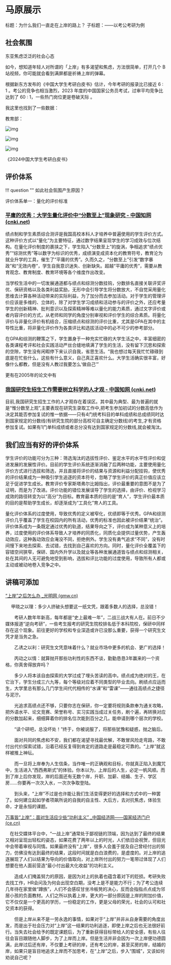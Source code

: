 # 马原展示

标题：为什么我们一直走在上岸的路上？
子标题：——以考公考研为例

## 社会氛围

东亚焦虑泛泛的社会心态

如今，想知道年轻人对所谓的「上岸」有多渴望和焦虑，方法很简单，打开几个 B 站视频，你可能就会看到满屏都是祈祷上岸的弹幕。

根据新东方发布的《中国大学生考研白皮书》估计，今年考研的报录比已接近 6 : 1 。考公的竞争也相当激烈，2023 年度的中国国家公务员考试，过审平均竞争比达到了 60 : 1，一些热门岗位更是卷破天际 。

我这里也找到了一些数据：

教育部：

![img](https://pic4.zhimg.com/80/v2-7b2d0e54ceb1cd876eac885251d5c677_720w.webp)

![img](https://pic4.zhimg.com/80/v2-d7af7c017b16acf854e3ea1901069b83_720w.webp)

![img](https://pic2.zhimg.com/80/v2-9307703ca65a7f88990473097ad2d169_720w.webp)

《2024中国大学生考研白皮书》

## 评价体系

!!! question ""
    如此社会氛围产生原因？

评价体系单一：量化的评价标准

### [平庸的优秀：大学生量化评价中“分数至上”现象研究 - 中国知网 (cnki.net)](https://kns.cnki.net/kcms2/article/abstract?v=0kbmF0AymBB83q38ntWHXWx3Lro9biYD-23jTCr6RL5VQONFS5VgZ7eViDQEaeTTv5i4_ivls0Yw7xb5e3vhi1IHcLl1wLgvbSAY5T_8cl5of-N9yslfNaXLCb9X5879vOUwqFg8Fd0=&uniplatform=NZKPT&language=CHS)

​  绩点制和学生素质综合测评是我国高校本科人才培养中普遍使用的学生评价方式。这种评价方式以“量化”为主要特征，通过数字结果呈现学生的学习成效与位次结构。在量化评价制度的裹挟之下，学生陷入“分数至上”的旋涡，争相追求“绩点优秀”“综测优秀”等以数字为标识的优秀，成绩演变成资本化的教育符号，教育沦为就业升学的工具，催生了“平庸的优秀”。久而久之，“分数至上”引发“数字暴政”和“无效内卷”，学生自我意识迷失、创新缺失。超越“平庸的优秀”，需要从教育观念、教育制度、教育环境等各个维度作出改变。

​  当学校生活中的一切发展通道都与绩点和综测分数挂钩，分数排名直接关联评奖评优、保研资格以及各类利益奖励，无形中会引导学生将分数放大，不自觉采用量化思维去计算各种活动带来的实际利益，为了加分而去参加活动。对于学生的管理评价应该是多维的、立体的，除了对学生学习成绩和活动参与的评价之外，还应考量学生的创新精神、批判意识以及探索精神等难以量化的能力素质，通过文字评价或者内容评价的方式，从老师和同学的角度分别审视和评价学生的综合素质。将量化评价与非量化评价有机结合，压缩绩点和综测的评价比重，尤其是GPA在其中的主导性比重，将非量化评价作为各类评比和选拔活动中的必不可少的参考部分。

​  在GPA和综测的鞭策之下，学生置身于一种充实忙碌的大学生活之中，丰富细密的各类课程考评和社会实践活动严丝合缝地填满了学生的生活，没有留下沉思和探索的空隙，学生没有闲暇停下来认识自我，省思生活。“我也想过每天我忙忙碌碌到底是在忙些什么，这些有什么意义，自己真正喜欢什么。大学生活确实很丰富，好像什么都教，但是没有人教过我要怎么‘做自己’”

更有在2005年的论文中有

### [我国研究生招生工作需要树立科学的人才观 - 中国知网 (cnki.net)](https://kns.cnki.net/kcms2/article/abstract?v=0kbmF0AymBCzRqPOkVNQZCW7BHaIkOTkaHicBtP0lRYbiTvXXU69YDNK7MMXSU1D8b-njdjK6xmJjgpEW__27k5p6X4-W9hUmI9O8xl37xVJWNIjet3SgK2EefZo4IxymON3p8KAPYFAyZETual9pDo4Eyy8X73J&uniplatform=NZKPT&language=CHS)

目前,我国研究生招生工作的人才观存在着误区。其中最为典型、最为普遍的就是“惟分数至上观”,主要表现在研究生录取工作中,把考生参加初试的分数高低作为决定其能否参加复试的惟一依据——只有4门统考科目的单科成绩和总成绩同时达到国家规定的分数线(有研究生院的部分高校可自主确定分数线)的考生,才有资格参加复试。如果有1门单科成绩或者总分没有达到国家规定的分数线,就会被淘汰。

## 我们应当有好的评价体系

学生评价的功能可分为三种：筛选淘汰的选拔性评价、鉴定水平的水平性评价和促进发展的发展性评价。目前的学生评价系统逐渐消融了后两种功能，主要使用量化评价方式进行选拔和筛选，并且直接将评价的结果与资源和利益分配挂钩，使优秀的评价结果成为一种吸引学生追逐的资本符号，忽略了学生评价的真正价值应该立足于促进学生成长。教育评价专家斯塔弗尔比姆指出，评价最重要的意图不是为了证明，而是为了改进。评价功能的错位发展误导了学生的选择，由评价、检视学习成效的路径转变为以“高分”为目标。教育最本质的目的是“育人”，学生评价最本质的目的是帮助学生成长，却逐渐成为“工具化”育人的工具。

量化评价体系的过度使用，导致优秀的定义被窄化，优绩即等于优秀。GPA和综测评价几乎覆盖了学生在校园内的所有活动，优秀的标准也因此被评价结果“统治”。评价体系成为一条既定通过优秀的轨道，结果导向之下，评价成为某种意义上的培养，过度使用的评价体系导致人才培养的同质化，同质化会提供过量优势，产生轰动效应，这种轰动效应会淹没不同，拒绝例外。学生没有勇气追求“不同”，没有时间慢下来地去探索、去试错，去找到自己喜欢的方向。同时，量化评价全覆盖下的容错空间狭窄，保研、国内外升学以及就业等各种发展通道皆与绩点和综测相关，处在其间的人无可避免地受到影响，选拔和评比功能的过度使用，导致所有人都或主动或被动地卷入竞争之中。

## 讲稿可添加

[“上岸”之后怎么办 _光明网 (gmw.cn)](https://edu.gmw.cn/2022-10/12/content_36081939.htm)

　 甲晓之以理：多少人挤破头想要这一纸文凭，跟着多数人的选择，总没错！

　　考研人数年年新高，每年都是“史上最难一年”，二战三战大有人在。前日不少媒体报道“逆向考研”，一些考生报考的研究生院校排名低于本科院校，保研中同样存在这个现象。前往更好的学校和专业深造或许已没那么重要，获得一个研究生文凭才是当务之急。

　　乙诱之以利：研究生文凭意味着什么？就业市场中更多的机会、更广的选择！

　　丙动之以情：就算抛开那些功利性的东西不谈，勤勤恳恳3年赢来的一个资格，你真舍得放弃吗？

　　多少人将本该自由探索的大学过成了埋头苦读的高中。绩点成为绝对的王，在它治下，学生分成三六九等，每个等级对应着不同类型的毕业去向。刷绩点应运而生，大学里总有那么几门学生间代代相传的“水课”和“雷课”——通往高绩点之捷径与泥泞。

　　光追求高绩点还不够，只要你志在保研，你一定要将规则条款奉为通关攻略，把外语水平、论文竞赛、荣誉称号、实习实践当成过关任务，刷个遍，再转换对应的分数加起来，细细算着你的排名位次能到百分之几，能申请到哪个层次的学校。

　　“读个研吧，总没坏处！”终于，你被说服了，将那些犹豫和疑惑，抛之脑后。

　　面对共同的焦虑和不安，我们都在渴望寻找最优解，不敢冒风险走弯路，不敢付出代价探索试错，沿着已经反复得到肯定的道路走是最稳定可靠的。“上岸”就这样被推上神坛。

　　而一旦将上岸奉为人生信条，当作唯一的正确观和目标，你就真正陷入到魔咒中，生活进入“西西弗斯式”的体验。你本以为，上岸后的人生，必定一帆风顺。而到了岸上后你发现，岸的后面还有无数个岸，升职、加薪、结婚、生子、学区房……你要再一次次入水，一次次争取登陆。

　　到头来，“上岸”不过是也许能让我们生活变得更好的选择和方式中的一种罢了。如何建立起如学者项飙所说的自我的自主性、大后方，去对抗焦虑，体验生命，才是永恒的课题。

[万事皆“上岸”：面对生活应少些“功利主义” _中国经济网——国家经济门户 (ce.cn)](http://views.ce.cn/view/ent/202211/02/t20221102_38205810.shtml)

　在社交媒体平台中，“一战上岸”通常处于鄙视链的顶端，因为达到了最终的结果又相对呈现出轻松的姿态，如果花费了两年以上的时光，人们依旧会祝贺，但目光中会带着审视与同情。如果最终没有“上岸”，很多人会羞于提及自己曾经付出的努力，仿佛没有达到最终的结果，这段时间就是白白浪费的，是虚度的。对上岸的追逐展现了人们以结果为导向的价值取向，对上岸所付出的努力一笔带过体现了人们想要在他人面前营造“最小付出最大化收益”的功利主义。

　　造成人们掩盖努力的原因，是因为对上的执着也蕴含着对下的贬损。考研失败去找工作，HR会问及为何会出现空白期，没考上是不是能力不行；为了考公连续几年待在家里做“蹲族”，人们不会感叹甘坐冷板凳的决心，反而会指指点点成为邻居小孩的负面教材。人们之所以执着上岸，更大的一部分原因是上岸的附加价值，它不仅仅是一个更高的学历，一份稳定的工作，更是父母的荣光，社会的认可和社交资本的获得。

　　但是上岸从来不是一劳永逸的事情，如果对于“上岸”并非从自身需要的角度出发，而是出于社会压力对“上岸”这一结果的功利追逐，即使上岸之后也无法很好前行。当失去社会给予的既定课题后，为了重新获得目标带给人的安全感，有些人往往会盲目跟随他人脚步，为了上岸而上岸。但是生活并非会因为一次上岸便功德圆满，此岸过后还有岸，不仅要上考研的岸，还有考公的岸，甚至买房的岸，结婚的岸，如果只是盲目地追求上岸而不加思考，在“上岸”之后，步入“围城”，又该如何劝说自己呢？
